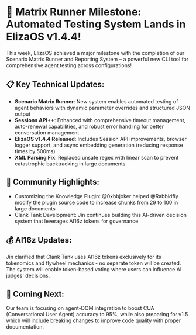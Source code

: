 # 🚀 Matrix Runner Milestone: Automated Testing System Lands in ElizaOS v1.4.4!

This week, ElizaOS achieved a major milestone with the completion of our Scenario Matrix Runner and Reporting System – a powerful new CLI tool for comprehensive agent testing across configurations!

## 📋 Key Technical Updates:
* **Scenario Matrix Runner**: New system enables automated testing of agent behaviors with dynamic parameter overrides and structured JSON output
* **Sessions API++**: Enhanced with comprehensive timeout management, auto-renewal capabilities, and robust error handling for better conversation management
* **ElizaOS v1.4.4 Released**: Includes Session API improvements, browser logger support, and async embedding generation (reducing response times by 500ms)
* **XML Parsing Fix**: Replaced unsafe regex with linear scan to prevent catastrophic backtracking in large documents

## 👥 Community Highlights:
* Customizing the Knowledge Plugin: @0xbbjoker helped @Rabbidfly modify the plugin source code to increase chunks from 29 to 100 in large documents
* Clank Tank Development: Jin continues building this AI-driven decision system that leverages AI16z tokens for governance

## 💰 AI16z Updates:
Jin clarified that Clank Tank uses AI16z tokens exclusively for its tokenomics and flywheel mechanics - no separate token will be created. The system will enable token-based voting where users can influence AI judges' decisions.

## 🔮 Coming Next:
Our team is focusing on agent-DOM integration to boost CUA (Conversational User Agent) accuracy to 95%, while also preparing for v1.5 which will include breaking changes to improve code quality with proper documentation.